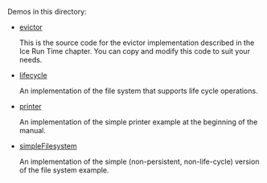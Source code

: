 Demos in this directory:

- [evictor](./evictor)

  This is the source code for the evictor implementation described in
  the Ice Run Time chapter. You can copy and modify this code to
  suit your needs.

- [lifecycle](./lifecycle)

  An implementation of the file system that supports life cycle operations.

- [printer](./printer)

  An implementation of the simple printer example at the beginning of
  the manual.

- [simpleFilesystem](./simpleFilesystem)

  An implementation of the simple (non-persistent, non-life-cycle)
  version of the file system example.
